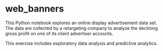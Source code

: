 # web_banners

This Python notebook explores an online display advertisement data set. The data are collected by a retargeting company to analyze the declining gross profit on one of its client advertiser accounts.

This exercise includes exploratory data analysis and predictive analytics.
